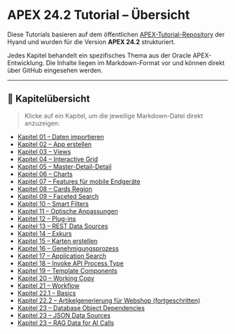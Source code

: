 # APEX 24.2 Tutorial – Übersicht

Diese Tutorials basieren auf dem öffentlichen [APEX-Tutorial-Repository](https://github.com/mt-ag/apex-tutorial) der Hyand und wurden für die Version **APEX 24.2** strukturiert.

Jedes Kapitel behandelt ein spezifisches Thema aus der Oracle APEX-Entwicklung. Die Inhalte liegen im Markdown-Format vor und können direkt über GitHub eingesehen werden.

---

## 📘 Kapitelübersicht

> Klicke auf ein Kapitel, um die jeweilige Markdown-Datei direkt anzuzeigen:

- [Kapitel 01 – Daten importieren](https://github.com/mt-ag/apex-tutorial/blob/24.2/docs/Kapitel-01/Kapitel-01%20-%20Daten%20importieren.md)
- [Kapitel 02 – App erstellen](https://github.com/mt-ag/apex-tutorial/blob/24.2/docs/Kapitel-02/Kapitel-02%20-%20App%20erstellen.md)
- [Kapitel 03 – Views](https://github.com/mt-ag/apex-tutorial/blob/24.2/docs/Kapitel-03/Kapitel-03%20-%20Views.md)
- [Kapitel 04 – Interactive Grid](https://github.com/mt-ag/apex-tutorial/blob/24.2/docs/Kapitel-04/Kapitel-04%20-%20Interactive%20Grid.md)
- [Kapitel 05 – Master-Detail-Detail](https://github.com/mt-ag/apex-tutorial/blob/24.2/docs/Kapitel-05/Kapitel-05%20-%20Master-Detail-Detail.md)
- [Kapitel 06 – Charts](https://github.com/mt-ag/apex-tutorial/blob/24.2/docs/Kapitel-06/Kapitel-06%20-%20Charts.md)
- [Kapitel 07 – Features für mobile Endgeräte](https://github.com/mt-ag/apex-tutorial/blob/24.2/docs/Kapitel-07/Kapitel-07%20-%20Features%20f%C3%BCr%20mobile%20Endger%C3%A4te.md)
- [Kapitel 08 – Cards Region](https://github.com/mt-ag/apex-tutorial/blob/24.2/docs/Kapitel-08/Kapitel-08%20-%20Cards%20Region.md)
- [Kapitel 09 – Faceted Search](https://github.com/mt-ag/apex-tutorial/blob/24.2/docs/Kapitel-09/Kapitel-09%20-%20Faceted%20Search.md)
- [Kapitel 10 – Smart Filters](https://github.com/mt-ag/apex-tutorial/blob/24.2/docs/Kapitel-10/Kapitel-10%20-%20Smart%20Filters.md)
- [Kapitel 11 – Optische Anpassungen](https://github.com/mt-ag/apex-tutorial/blob/24.2/docs/Kapitel-11/Kapitel-11%20-%20Optische%20Anpassungen.md)
- [Kapitel 12 – Plug-ins](https://github.com/mt-ag/apex-tutorial/blob/24.2/docs/Kapitel-12/Kapitel-12%20-%20Plug-ins.md)
- [Kapitel 13 – REST Data Sources](https://github.com/mt-ag/apex-tutorial/blob/24.2/docs/Kapitel-13/Kapitel-13%20-%20Rest%20Data%20Sources.md)
- [Kapitel 14 – Exkurs](https://github.com/mt-ag/apex-tutorial/blob/24.2/docs/Kapitel-14/Kapitel-14%20-%20Exkurs.md)
- [Kapitel 15 – Karten erstellen](https://github.com/mt-ag/apex-tutorial/blob/24.2/docs/Kapitel-15/Kapitel-15%20-%20Karten%20erstellen.md)
- [Kapitel 16 – Genehmigungsprozess](https://github.com/mt-ag/apex-tutorial/blob/24.2/docs/Kapitel-16/Kapitel-16%20-%20Genehmigungsprozess%20.md)
- [Kapitel 17 – Application Search](https://github.com/mt-ag/apex-tutorial/blob/24.2/docs/Kapitel-17/Kapitel-17%20-%20Application%20Search.md)
- [Kapitel 18 – Invoke API Process Type](https://github.com/mt-ag/apex-tutorial/blob/24.2/docs/Kapitel-18/Kapitel-18%20-%20Invoke%20API%20Process%20Type.md)
- [Kapitel 19 – Template Components](https://github.com/mt-ag/apex-tutorial/blob/24.2/docs/Kapitel-19/Kapitel-19%20-%20Template%20Components.md)
- [Kapitel 20 – Working Copy](https://github.com/mt-ag/apex-tutorial/blob/24.2/docs/Kapitel-20/Kapitel-20%20-%20Working%20Copy.md)
- [Kapitel 21 – Workflow](https://github.com/mt-ag/apex-tutorial/blob/24.2/docs/Kapitel-21/Kapitel-21%20-%20Workflow.md)
- [Kapitel 22.1 – Basics](https://github.com/mt-ag/apex-tutorial/blob/24.2/docs/Kapitel-22/Kapitel-22.1%20-%20Basics.md)
- [Kapitel 22.2 – Artikelgenerierung für Webshop (fortgeschritten)](https://github.com/mt-ag/apex-tutorial/blob/24.2/docs/Kapitel-22/Kapitel-22.2%20-%20Article%20generation%20for%20Webshop%20(advanced).md)
- [Kapitel 23 – Database Object Dependencies](https://github.com/mt-ag/apex-tutorial/blob/24.2/docs/Kapitel-23/Kapitel-23%20-%20Database%20Object%20Dependencies.md)
- [Kapitel 23 – JSON Data Sources](https://github.com/mt-ag/apex-tutorial/blob/24.2/docs/Kapitel-23/Kapitel-23%20-%20JSON%20Data%20Sources.md)
- [Kapitel 23 – RAG Data for AI Calls](https://github.com/mt-ag/apex-tutorial/blob/24.2/docs/Kapitel-23/Kapitel-23%20-%20RAG%20Data%20for%20AI%20Calls.md)
